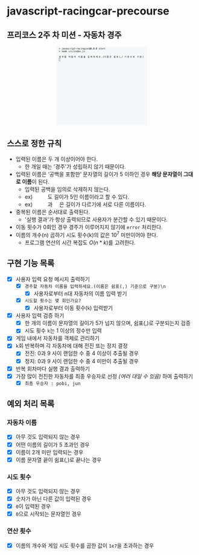 # javascript-racingcar-precourse
## 프리코스 2주 차 미션 - 자동차 경주
<p align='center'>
<img src="./docs/car_demo.gif", width = '240px'>
</p>

## 스스로 정한 규칙
- 입력된 이름은 두 개 이상이어야 한다.
  - 한 개일 때는 '경주'가 성립하지 않기 때문이다.
- 입력된 이름은 ‘공백을 포함한’ 문자열의 길이가 5 이하인 경우 **해당 문자열이 그대로 이름**이 된다.
    - 입력된 공백을 임의로 삭제하지 않는다.
    - ex) `     `도 길이가 5인 이름이라고 할 수 있다.
    - ex) `     `과 `  `은 길이가 다르기에 서로 다른 이름이다.
- 중복된 이름은 순서대로 출력된다.
  - '실행 결과'가 항상 출력되므로 사용자가 분간할 수 있기 때문이다.
- 이동 횟수가 0회인 경우 경주가 이루어지지 않기에 `error` 처리한다.
- 이름의 개수(n) 곱하기 시도 횟수(k)의 값은 $10^7$ 미만이어야 한다.
  - 프로그램 연산의 시간 복잡도 $O(n*k)$를 고려한다.

## 구현 기능 목록
- [x] 사용자 입력 요청 메시지 출력하기
  - [x] `경주할 자동차 이름을 입력하세요.(이름은 쉼표(,) 기준으로 구분)\n`
    - [x] 사용자로부터 n대 자동차의 이름 입력 받기
  - [x] `시도할 횟수는 몇 회인가요?`
    - [x] 사용자로부터 이동 횟수(`k`) 입력받기
- [x] 사용자 입력 검증 하기
  - [x] 한 개의 이름이 문자열의 길이가 5가 넘지 않으며, 쉼표(,)로 구분되는지 검증
  - [x] 시도 횟수 `k`는 1 이상의 정수만 입력
- [x] 게임 내에서 자동차를 객체로 관리하기
- [x] `k`회 반복하며 각 자동차에 대해 전진 또는 정지 결정
  - [x] 전진: 0과 9 사이 랜덤한 수 중 4 이상이 추출될 경우
  - [x] 정지: 0과 9 사이 랜덤한 수 중 4 미만이 추출될 경우
- [x] 반복 회차마다 실행 결과 출력하기
- [x] 가장 많이 전진한 자동차를 최종 우승자로 선정 _(여러 대일 수 있음)_ 하여 출력하기
  - [x] `최종 우승자 : pobi, jun`

## 예외 처리 목록

### 자동차 이름
- [x] 아무 것도 입력되지 않는 경우
- [x] 어떤 이름의 길이가 5 초과인 경우
- [x] 이름이 2개 미만 입력되는 경우
- [x] 이름 문자열 끝이 쉼표(,)로 끝나는 경우

### 시도 횟수
- [x] 아무 것도 입력되지 않는 경우
- [x] 숫자가 아닌 다른 값이 입력된 경우
- [x] `0`이 입력된 경우
- [x] `0`으로 시작되는 문자열인 경우

### 연산 횟수
- [x] 이름의 개수와 게임 시도 횟수를 곱한 값이 `1e7`을 초과하는 경우